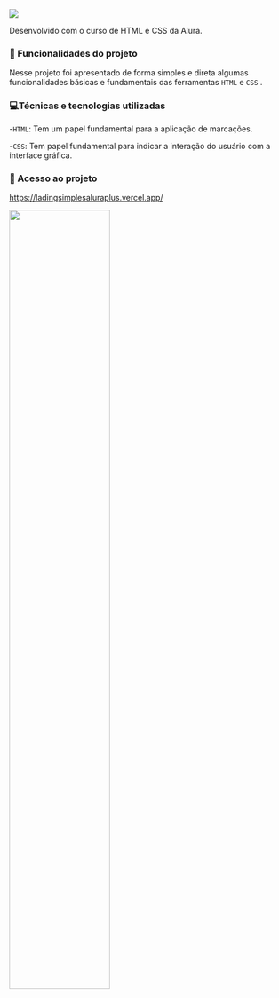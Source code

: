 <img src="https://user-images.githubusercontent.com/125527244/226513617-a3ba2021-01a6-43b8-9753-693730b07649.jpg">

Desenvolvido com o curso de HTML e CSS da Alura.
### 🔨 Funcionalidades do projeto
Nesse projeto foi apresentado de forma simples e direta algumas funcionalidades básicas e fundamentais das ferramentas `HTML` e `CSS` .
### 💻Técnicas e tecnologias utilizadas

-`HTML`: Tem um papel fundamental para a aplicação de marcações.

-`CSS`: Tem papel fundamental para indicar a interação do usuário com a interface gráfica.

### 📁 Acesso ao projeto
https://ladingsimplesaluraplus.vercel.app/

<img src="https://user-images.githubusercontent.com/125527244/226513514-f7037622-5d42-46b1-b065-efcab1e57d50.png" width="60%">
